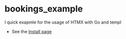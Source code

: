 # bookings_example

I quick exapmle for the usage of HTMX with Go and templ

* See the [Install page](INSTALL.md)